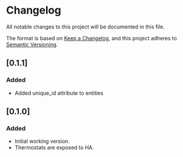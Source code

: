# Changelog

All notable changes to this project will be documented in this file.

The format is based on [Keep a Changelog](https://keepachangelog.com/en/1.0.0/),
and this project adheres to [Semantic Versioning](https://semver.org/spec/v2.0.0.html).

## [0.1.1]

### Added

- Added unique_id attribute to entities

## [0.1.0]

### Added

- Initial working version.
- Thermostats are exposed to HA.